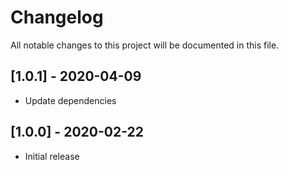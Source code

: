 # Changelog

All notable changes to this project will be documented in this file.

## [1.0.1] - 2020-04-09

- Update dependencies

## [1.0.0] - 2020-02-22

- Initial release
